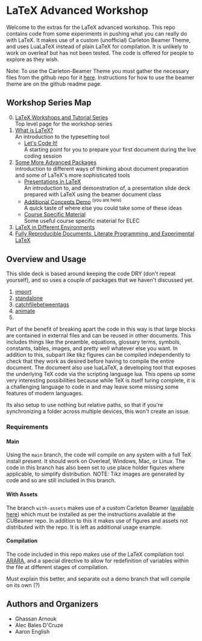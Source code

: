 # LaTeX Advanced Workshop

Welcome to the extras for the LaTeX advanced workshop.
This repo contains code from some experiments in pushing what you can really do with LaTeX.
It makes use of a custom (unofficial) Carleton Beamer Theme, and uses LuaLaTeX instead of plain LaTeX for compilation.
It is unlikely to work on overleaf but has not been tested.
The code is offered for people to explore as they wish.

Note: To use the Carleton-Beamer Theme you must gather the necessary files from the github repo for it [here](https://github.com/humdrumcomet/CUBeamer).
Instructions for how to use the beamer theme are on the github readme page.

## Workshop Series Map

0. [LaTeX Workshops and Tutorial Series](https://github.com/humdrumcomet/LaTeXTutorialSeries)  
   Top level page for the workshop series
1. [What is LaTeX?](https://github.com/humdrumcomet/LaTeXIntroduction)  
    An introduction to the typesetting tool
    - [Let's Code It!](https://github.com/humdrumcomet/LaTeXCodingSession)  
      A starting point for you to prepare your first document during the live coding session
2. [Some More Advanced Packages](https://github.com/humdrumcomet/LaTeXAdvancedWorkshop)  
   introduction to different ways of thinking about document preparation and some of LaTeX's more sophisticated tools
    - [Presentations in LaTeX](https://github.com/humdrumcomet/LaTeXAdvancedWorkshop-Beamer)  
      An introduction to, and demonstration of, a presentation slide deck prepared with LaTeX using the beamer document class
    - [Additional Concepts Demo](https://github.com/humdrumcomet/LaTeXAdvancedWorkshop-Extras) <sup>(you are here)</sup>  
      A quick taste of where else you could take some of these ideas
    - [Course Specific Material](https://github.com/humdrumcomet/LaTeXAdvancedWorkshop-Course-Specific)  
      Some useful course specific material for ELEC
3. [LaTeX in Different Environments]()  
4. [Fully Reproducible Documents, Literate Programming, and Experimental LaTeX]()  

## Overview and Usage
This slide deck is based around keeping the code DRY (don't repeat yourself), and so uses a couple of packages that we haven't discussed yet.
1. [import]()
2. [standalone]()
3. [catchfilebetweentags]()
4. [animate]()
5. 

Part of the benefit of breaking apart the code in this way is that large blocks are contained in external files and can be reused in other documents.
This includes things like the preamble, equations, glossary terms, symbols, constants, tables, images, and pretty well whatever else you want.
In addition to this, subpart like tikz figures can be compiled independently to check that they work as desired before having to compile the entire document.
The document also use luaLaTeX, a developing tool that exposes the underlying TeX code via the scripting language lua.
This opens up some very interesting possibilities because while TeX is itself turing complete, it is a challenging language to code in and may leave some missing some features of modern languages.

Its also setup to use nothing but relative paths, so that if you're synchronizing a folder across multiple devices, this won't create an issue.

### Requirements
#### Main
Using the `main` branch, the code will compile on any system with a full TeX install present. It 
should work on Overleaf, Windows, Mac, or Linux. The code in this branch has also been set to use 
place holder figures where applicable, to simplify distribution. NOTE: Tikz images are generated by
code and so are still included in this branch.

#### With Assets
The branch `with-assets` makes use of a custom Carleton Beamer ([available here](https://github.com/humdrumcomet/CUBeamer))
which must be installed as per the instructions available at the CUBeamer repo. In addition to this
it makes use of figures and assets not distributed with the repo. It is left as additional usage example.

#### Compilation
The code included in this repo makes use of the LaTeX compilation tool [ARARA](https://github.com/islandoftex/arara), and a special directive to allow for redefinition of variables within the file at different stages of compilation.

Must explain this better, and separate out a demo branch that will compile on its own (?)

## Authors and Organizers

* Ghassan Arnouk
* Alec Bales D'Cruze
* Aaron English
